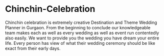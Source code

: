 # Chinchin-Celebration
Chinchin celebration is extremely creative Destination and Theme Wedding Planner in Gurgaon. From the beginning to conclude our knowledgeable team makes each as well as every wedding as well as event run contentedly also easily. We want to provide you the wedding you have dream your entire life. Every person has view of what their wedding ceremony should be like exact from their early days.
